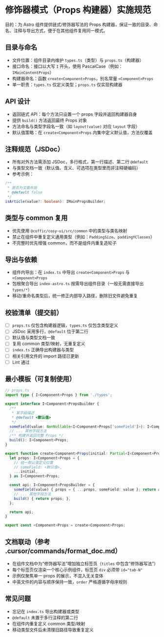 # 修饰器模式（Props 构建器）实施规范

目的：为 Astro 组件提供链式/修饰器写法的 Props 构建器，保证一致的目录、命名、注释与导出方式，便于在其他组件复用同一模式。

## 目录与命名

- 文件位置：组件目录内维护 `types.ts`（类型）与 `props.ts`（构建器）
- 接口命名：接口以大写 `I` 开头，使用 PascalCase（例如：`IMainContentProps`）
- 构建器命名：函数 `create<Component>Props`，别名常量 `<Component>Props`
- 单一职责：`types.ts` 仅定义类型；`props.ts` 仅实现构建器

## API 设计

- 返回链式 API：每个方法只设置一个 props 字段并返回构建器自身
- 提供 `build()` 方法返回最终 Props 对象
- 方法命名与类型字段名一致（如 `layout(value)` 对应 `layout` 字段）
- 默认值策略：在 `create<Component>Props` 内集中定义默认值，方法仅覆盖

## 注释规范（JSDoc）

- 所有对外方法需添加 JSDoc，多行格式，第一行描述、第二行 `@default`
- 与类型文档一致（默认值、含义、可选项在类型里而非注释硬编码）
- 参考示例：

```ts
/**
 * 是否为文章布局
 * @default false
 */
isArticle(value?: boolean): IMainPropsBuilder;
```

## 类型与 common 复用

- 优先使用 `@coffic/cosy-ui/src/common` 中的类型与类名映射
- 禁止在组件中重复定义通用类型（例如：`PaddingSize`、`paddingYClasses`）
- 不完整时优先增强 common，而不是组件内重复造轮子

## 导出与依赖

- 组件内导出：在 `index.ts` 中导出 `create<Component>Props` 与 `<Component>Props`
- 包根聚合导出 `index-astro.ts` 按需导出组件目录（一般无需直接导出 `types/*`）
- 移动/重命名类型后，统一修正内部导入路径，删除旧文件避免重复

## 校验清单（提交前）

- [ ] `props.ts` 仅包含构建器逻辑，`types.ts` 仅包含类型定义
- [ ] JSDoc 采用多行，`@default` 位于第二行
- [ ] 默认值与类型文档一致
- [ ] 复用 common 类型/映射，无重复定义
- [ ] `index.ts` 正确导出构建器与类型
- [ ] 相关引用文件的 import 路径已更新
- [ ] Lint 通过

## 最小模板（可复制使用）

```ts
// props.ts
import type { I<Component>Props } from './types';

export interface I<Component>PropsBuilder {
  /**
   * 某字段描述
   * @default <默认值>
   */
  someField(value: NonNullable<I<Component>Props['someField']>): I<Component>PropsBuilder;
  // ... 其他字段方法
  /** 构建并返回完整 Props */
  build(): I<Component>Props;
}

export function create<Component>Props(initial: Partial<I<Component>Props> = {}): I<Component>PropsBuilder {
  let props: I<Component>Props = {
    // 统一默认值定义位置
    // someField: <默认值>,
    ...initial,
  } as I<Component>Props;

  const api: I<Component>PropsBuilder = {
    someField(value) { props = { ...props, someField: value }; return api; },
    // ... 其他字段方法
    build() { return props; },
  };

  return api;
}

export const <Component>Props = create<Component>Props;
```

## 文档联动（参考 .cursor/commands/format_doc.md）

- 在组件文档中为“修饰器写法”增加独立标签页（`titles` 中包含“修饰器写法”）
- 每个标签页仅渲染一个核心示例组件，标签页 `div` 必须带 `id="tab-N"`
- 示例仅聚焦单一 props 的展示，不混入无关变体
- 中英文件的内容与顺序保持一致，`order` 严格遵循字母序规则

## 常见问题

- 忘记在 `index.ts` 导出构建器或类型
- `@default` 未置于多行注释的第二行
- 在组件内重复定义 common 类型/映射
- 移动类型文件后未清理旧路径导致重复定义
